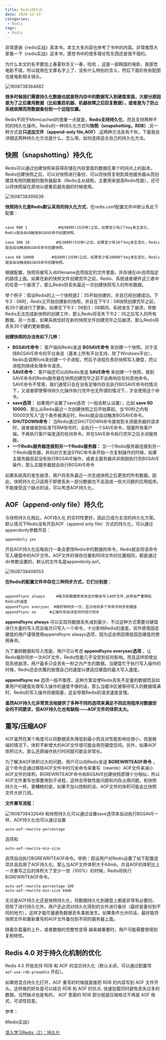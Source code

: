 ```yaml
---
title: Redis持久化
date: 2020-12-19 
categories:
 - Redis
tags:
 - Redis
---
```



非常感谢《redis实战》真本书，本文大多内容也参考了书中的内容。非常推荐大家看一下《redis实战》这本书，感觉书中的很多理论性东西还是很不错的。

为什么本文的名字要加上春夏秋冬又一春，哈哈 ，这是一部韩国的电影，我感觉电影不错，所以就用在文章名字上了，没有什么特别的含义，然后下面的有些配图也是电影相关镜头。

![1608738384882](../../../images/1608738384882.png)

**很多时候我们需要持久化数据也就是将内存中的数据写入到硬盘里面，大部分原因是为了之后重用数据（比如重启机器、机器故障之后回复数据），或者是为了防止系统故障而将数据备份到一个远程位置。**

Redis不同于Memcached的很重一点就是，**Redis支持持久化**，而且支持两种不同的持久化操作。Redis的一种持久化方式叫**快照（snapshotting，RDB）**,另一种方式是**只追加文件（append-only file,AOF）**.这两种方法各有千秋，下面我会详细这两种持久化方法是什么，怎么用，如何选择适合自己的持久化方法。


## 快照（snapshotting）持久化

Redis可以通过创建快照来获得存储在内存里面的数据在某个时间点上的副本。Redis创建快照之后，可以对快照进行备份，可以将快照复制到其他服务器从而创建具有相同数据的服务器副本（Redis主从结构，主要用来提高Redis性能），还可以将快照留在原地以便重启服务器的时候使用。


![1608738395639](../../../images/1608738395639.png)

**快照持久化是Redis默认采用的持久化方式**，在redis.conf配置文件中默认有此下配置：
```

save 900 1              #在900秒(15分钟)之后，如果至少有1个key发生变化，Redis就会自动触发BGSAVE命令创建快照。

save 300 10            #在300秒(5分钟)之后，如果至少有10个key发生变化，Redis就会自动触发BGSAVE命令创建快照。

save 60 10000        #在60秒(1分钟)之后，如果至少有10000个key发生变化，Redis就会自动触发BGSAVE命令创建快照。
```

根据配置，快照将被写入dbfilename选项指定的文件里面，并存储在dir选项指定的路径上面。如果在新的快照文件创建完毕之前，Redis、系统或者硬件这三者中的任意一个崩溃了，那么Redis将丢失最近一次创建快照写入的所有数据。

举个例子：假设Redis的上一个快照是2：35开始创建的，并且已经创建成功。下午3：06时，Redis又开始创建新的快照，并且在下午3：08快照创建完毕之前，有35个键进行了更新。如果在下午3：06到3：08期间，系统发生了崩溃，导致Redis无法完成新快照的创建工作，那么Redis将丢失下午2：35之后写入的所有数据。另一方面，如果系统恰好在新的快照文件创建完毕之后崩溃，那么Redis将丢失35个键的更新数据。

**创建快照的办法有如下几种：**

- **BGSAVE命令：** 客户端向Redis发送 **BGSAVE命令** 来创建一个快照。对于支持BGSAVE命令的平台来说（基本上所有平台支持，除了Windows平台），Redis会调用fork来创建一个子进程，然后子进程负责将快照写入硬盘，而父进程则继续处理命令请求。
- **SAVE命令：** 客户端还可以向Redis发送 **SAVE命令** 来创建一个快照，接到SAVE命令的Redis服务器在快照创建完毕之前不会再响应任何其他命令。SAVE命令不常用，我们通常只会在没有足够内存去执行BGSAVE命令的情况下，又或者即使等待持久化操作执行完毕也无所谓的情况下，才会使用这个命令。
- **save选项：** 如果用户设置了save选项（一般会默认设置），比如 **save 60 10000**，那么从Redis最近一次创建快照之后开始算起，当“60秒之内有10000次写入”这个条件被满足时，Redis就会自动触发BGSAVE命令。
- **SHUTDOWN命令：**  当Redis通过SHUTDOWN命令接收到关闭服务器的请求时，或者接收到标准TERM信号时，会执行一个SAVE命令，阻塞所有客户端，不再执行客户端发送的任何命令，并在SAVE命令执行完毕之后关闭服务器。
- **一个Redis服务器连接到另一个Redis服务器：** 当一个Redis服务器连接到另一个Redis服务器，并向对方发送SYNC命令来开始一次复制操作的时候，如果主服务器目前没有执行BGSAVE操作，或者主服务器并非刚刚执行完BGSAVE操作，那么主服务器就会执行BGSAVE命令

如果系统真的发生崩溃，用户将丢失最近一次生成快照之后更改的所有数据。因此，快照持久化只适用于即使丢失一部分数据也不会造成一些大问题的应用程序。不能接受这个缺点的话，可以考虑AOF持久化。



## **AOF（append-only file）持久化**
与快照持久化相比，AOF持久化 的实时性更好，因此已成为主流的持久化方案。默认情况下Redis没有开启AOF（append only file）方式的持久化，可以通过appendonly参数开启：
```
appendonly yes
```

开启AOF持久化后每执行一条会更改Redis中的数据的命令，Redis就会将该命令写入硬盘中的AOF文件。AOF文件的保存位置和RDB文件的位置相同，都是通过dir参数设置的，默认的文件名是appendonly.aof。

![1608738408553](../../../images/1608738408553.png)

**在Redis的配置文件中存在三种同步方式，它们分别是：**

```

appendfsync always     #每次有数据修改发生时都会写入AOF文件,这样会严重降低Redis的速度
appendfsync everysec  #每秒钟同步一次，显示地将多个写命令同步到硬盘
appendfsync no      #让操作系统决定何时进行同步
```

**appendfsync always** 可以实现将数据丢失减到最少，不过这种方式需要对硬盘进行大量的写入而且每次只写入一个命令，十分影响Redis的速度。另外使用固态硬盘的用户谨慎使用appendfsync always选项，因为这会明显降低固态硬盘的使用寿命。

为了兼顾数据和写入性能，用户可以考虑 **appendfsync everysec选项** ，让Redis每秒同步一次AOF文件，Redis性能几乎没受到任何影响。而且这样即使出现系统崩溃，用户最多只会丢失一秒之内产生的数据。当硬盘忙于执行写入操作的时候，Redis还会优雅的放慢自己的速度以便适应硬盘的最大写入速度。


**appendfsync no**  选项一般不推荐，这种方案会使Redis丢失不定量的数据而且如果用户的硬盘处理写入操作的速度不够的话，那么当缓冲区被等待写入的数据填满时，Redis的写入操作将被阻塞，这会导致Redis的请求速度变慢。

**虽然AOF持久化非常灵活地提供了多种不同的选项来满足不同应用程序对数据安全的不同要求，但AOF持久化也有缺陷——AOF文件的体积太大。**

## 重写/压缩AOF

AOF虽然在某个角度可以将数据丢失降低到最小而且对性能影响也很小，但是极端的情况下，体积不断增大的AOF文件很可能会用完硬盘空间。另外，如果AOF体积过大，那么还原操作执行时间就可能会非常长。

为了解决AOF体积过大的问题，用户可以向Redis发送 **BGREWRITEAOF命令** ，这个命令会通过移除AOF文件中的冗余命令来重写（rewrite）AOF文件来减小AOF文件的体积。BGREWRITEAOF命令和BGSAVE创建快照原理十分相似，所以AOF文件重写也需要用到子进程，这样会导致性能问题和内存占用问题，和快照持久化一样。更糟糕的是，如果不加以控制的话，AOF文件的体积可能会比快照文件大好几倍。

**文件重写流程：**

![1608738432649](../../../images/1608738432649.png)
和快照持久化可以通过设置save选项来自动执行BGSAVE一样，AOF持久化也可以通过设置

```
auto-aof-rewrite-percentage
```

选项和

```
auto-aof-rewrite-min-size
```

选项自动执行BGREWRITEAOF命令。举例：假设用户对Redis设置了如下配置选项并且启用了AOF持久化。那么当AOF文件体积大于64mb，并且AOF的体积比上一次重写之后的体积大了至少一倍（100%）的时候，Redis将执行BGREWRITEAOF命令。

```
auto-aof-rewrite-percentage 100  
auto-aof-rewrite-min-size 64mb
```

无论是AOF持久化还是快照持久化，将数据持久化到硬盘上都是非常有必要的，但除了进行持久化外，用户还必须对持久化得到的文件进行备份（最好是备份到不同的地方），这样才能尽量避免数据丢失事故发生。如果条件允许的话，最好能将快照文件和重新重写的AOF文件备份到不同的服务器上面。

随着负载量的上升，或者数据的完整性变得 越来越重要时，用户可能需要使用到复制特性。

## Redis 4.0 对于持久化机制的优化
Redis 4.0 开始支持 RDB 和 AOF 的混合持久化（默认关闭，可以通过配置项 `aof-use-rdb-preamble` 开启）。

如果把混合持久化打开，AOF 重写的时候就直接把 RDB 的内容写到 AOF 文件开头。这样做的好处是可以结合 RDB 和 AOF 的优点, 快速加载同时避免丢失过多的数据。当然缺点也是有的， AOF 里面的 RDB 部分就是压缩格式不再是 AOF 格式，可读性较差。

参考：

《Redis实战》

[深入学习Redis（2）：持久化](https://www.cnblogs.com/kismetv/p/9137897.html)


